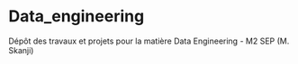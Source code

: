 # Data_engineering
Dépôt des travaux et projets pour la matière Data Engineering - M2 SEP (M. Skanji)

